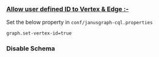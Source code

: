 ### <u>Allow user defined ID to Vertex & Edge :-</u>


Set the below property in `conf/janusgraph-cql.properties`

```
graph.set-vertex-id=true
```

### Disable Schema